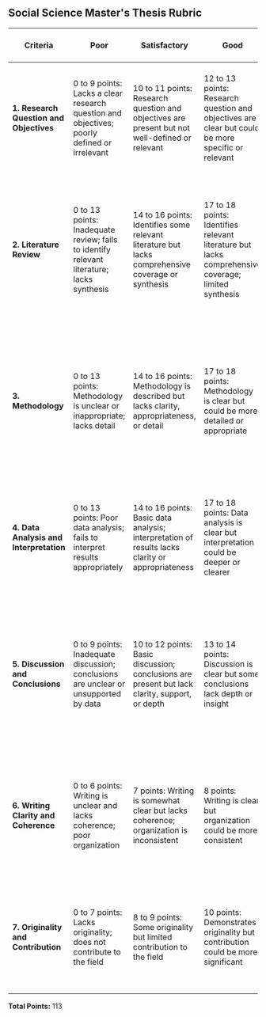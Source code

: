 ## Social Science Master's Thesis Rubric

| Criteria                               | Poor                                                                                                                | Satisfactory                                                                                                       | Good                                                                                                                                              | Great                                                                                                                                                            | Excellent                                                                                                                                                       | Total Possible Points |
|----------------------------------------|------------------------------------------------------------------------------------------------------------------------|----------------------------------------------------------------------------------------------------------------------|-----------------------------------------------------------------------------------------------------------------------------------------------------------|----------------------------------------------------------------------------------------------------------------------------------------------------------------|----------------------------------------------------------------------------------------------------------------------------------------------------------------|--------|
| **1. Research Question and Objectives** | 0 to 9 points: Lacks a clear research question and objectives; poorly defined or irrelevant                             | 10 to 11 points: Research question and objectives are present but not well-defined or relevant                            | 12 to 13 points: Research question and objectives are clear but could be more specific or relevant                                                      | 14 points: Clear research question and objectives; relevant but may lack depth                                                                            | 15 points: Well-defined and relevant research question and objectives; allows for creative deviations that still align with overall goals                            | 15     |
| **2. Literature Review**                | 0 to 13 points: Inadequate review; fails to identify relevant literature; lacks synthesis                               | 14 to 16 points: Identifies some relevant literature but lacks comprehensive coverage or synthesis                       | 17 to 18 points: Identifies relevant literature but lacks comprehensive coverage; limited synthesis                                                   | 19 points: Comprehensive review of relevant literature; good synthesis but may lack critical analysis                                                     | 20 points: Thorough and critical review of relevant literature; excellent synthesis and insightful analysis, allowing for creative approaches to literature selection and integration                         | 20     |
| **3. Methodology**                      | 0 to 13 points: Methodology is unclear or inappropriate; lacks detail                                                   | 14 to 16 points: Methodology is described but lacks clarity, appropriateness, or detail                                 | 17 to 18 points: Methodology is clear but could be more detailed or appropriate                                                    | 19 points: Clear and appropriate methodology; well-described but may lack some detail                                                                     | 20 points: Clear, detailed, and appropriate methodology; demonstrates a thorough understanding and application of research methods, with allowance for innovative methodological approaches                  | 20     |
| **4. Data Analysis and Interpretation** | 0 to 13 points: Poor data analysis; fails to interpret results appropriately                                             | 14 to 16 points: Basic data analysis; interpretation of results lacks clarity or appropriateness                         | 17 to 18 points: Data analysis is clear but interpretation could be deeper or clearer                                                             | 19 points: Good data analysis; clear interpretation of results but may lack comprehensive insight                                                        | 20 points: Excellent data analysis; insightful and thorough interpretation of results, including allowance for novel analytical techniques                                                        | 20     |
| **5. Discussion and Conclusions**       | 0 to 9 points: Inadequate discussion; conclusions are unclear or unsupported by data                                    | 10 to 12 points: Basic discussion; conclusions are present but lack clarity, support, or depth                           | 13 to 14 points: Discussion is clear but some conclusions lack depth or insight                                                          | 15 points: Good discussion; conclusions are well-supported by data but may lack some depth or broader implications                                        | 16 points: Thorough and insightful discussion; conclusions are well-supported and demonstrate broader implications, with allowance for original interpretations and perspectives                        | 16     |
| **6. Writing Clarity and Coherence**    | 0 to 6 points: Writing is unclear and lacks coherence; poor organization                                                | 7 points: Writing is somewhat clear but lacks coherence; organization is inconsistent                              | 8 points: Writing is clear but organization could be more consistent                                                                  | 9 points: Clear and mostly coherent writing; organization is logical but may need refinement                                                              | 10 points: Writing is clear, coherent, and well-organized; shows logical progression and cohesion, while allowing for creative stylistic choices                                                      | 10     |
| **7. Originality and Contribution**     | 0 to 7 points: Lacks originality; does not contribute to the field                                                      | 8 to 9 points: Some originality but limited contribution to the field                                                  | 10 points: Demonstrates originality but contribution could be more significant                                                                                       | 11 points: Demonstrates originality and contributes to the field but may lack significant impact                                                           | 12 points: Highly original work; makes a significant and impactful contribution to the field, encouraging innovative and unconventional ideas                                                        | 12     |

**Total Points:** 113
